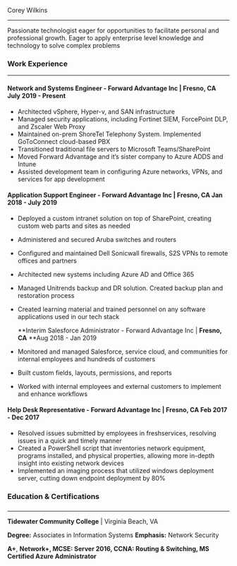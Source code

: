 
Corey Wilkins


---


Passionate technologist eager for opportunities to facilitate personal and professional growth. Eager to apply enterprise level knowledge and technology to solve complex problems


### Work Experience

---



#### Network and Systems Engineer - Forward Advantage Inc | Fresno, CA         July 2019 - Present



* Architected vSphere, Hyper-v, and SAN infrastructure
* Managed security applications, including Fortinet SIEM, ForcePoint DLP, and Zscaler Web Proxy
* Maintained on-prem ShoreTel Telephony System. Implemented GoToConnect cloud-based PBX
* Transitioned traditional file servers to Microsoft Teams/SharePoint
* Moved Forward Advantage and it’s sister company to Azure ADDS and Intune
* Assisted development team in configuring Azure networks, VPNs, and services for app development 


#### Application Support Engineer - Forward Advantage Inc | Fresno, CA	         Jan 2018 - July 2019



* Deployed  a custom intranet solution on top of SharePoint, creating custom web parts and sites as needed
* Administered and secured Aruba switches and routers
* Configured and maintained Dell Sonicwall firewalls, S2S VPNs to remote offices and partners
* Architected new systems including Azure AD and Office 365
* Managed Unitrends backup and DR solution. Created backup plan and restoration process
* Created learning material and trained personnel on any software applications used in our tech stack

	**Interim Salesforce Administrator - Forward Advantage Inc | **Fresno, CA**	        **Aug 2018 - Jan 2019



* Monitored and managed Salesforce, service cloud, and communities for internal employees and hundreds of customers
* Built custom fields, layouts, permissions, and reports
* Worked with internal employees and external customers to implement and enhance workflows


#### Help Desk Representative - Forward Advantage Inc | Fresno, CA		        Feb 2017 - Dec 2017



* Resolved issues submitted by employees in freshservices, resolving issues in a quick and timely manner
* Created a PowerShell script that inventories network equipment, programs installed, and physical properties, allowing more in-depth insight into existing network devices
* Implemented an imaging process that utilized windows deployment server, cutting  down endpoint deployment by 80%


### Education & Certifications


### 

---


**Tidewater Community College** | Virginia Beach, VA 

**Degree:** Associates in Information Systems **Emphasis:** Network Security

**A+**, **Network+, MCSE: Server 2016, CCNA: Routing & Switching, MS Certified Azure Administrator**
<div data-iframe-width="150" data-iframe-height="270" data-share-badge-id="2359ecce-d1b9-4af3-9802-9b34aa4661f6" data-share-badge-host="https://www.credly.com"></div><script type="text/javascript" async src="//cdn.credly.com/assets/utilities/embed.js"></script>
